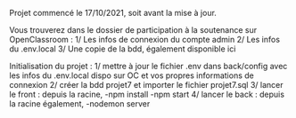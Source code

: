 Projet commencé le 17/10/2021, soit avant la mise à jour.

Vous trouverez dans le dossier de participation à la soutenance sur OpenClassroom :
1/ Les infos de connexion du compte admin
2/ Les infos du .env.local
3/ Une copie de la bdd, également disponible ici

Initialisation du projet :
1/ mettre à jour le fichier .env dans back/config avec les infos du .env.local dispo sur OC et vos propres informations de connexion
2/ créer la bdd projet7 et importer le fichier projet7.sql
3/ lancer le front : depuis la racine, -npm install -npm start
4/ lancer le back : depuis la racine également, -nodemon server